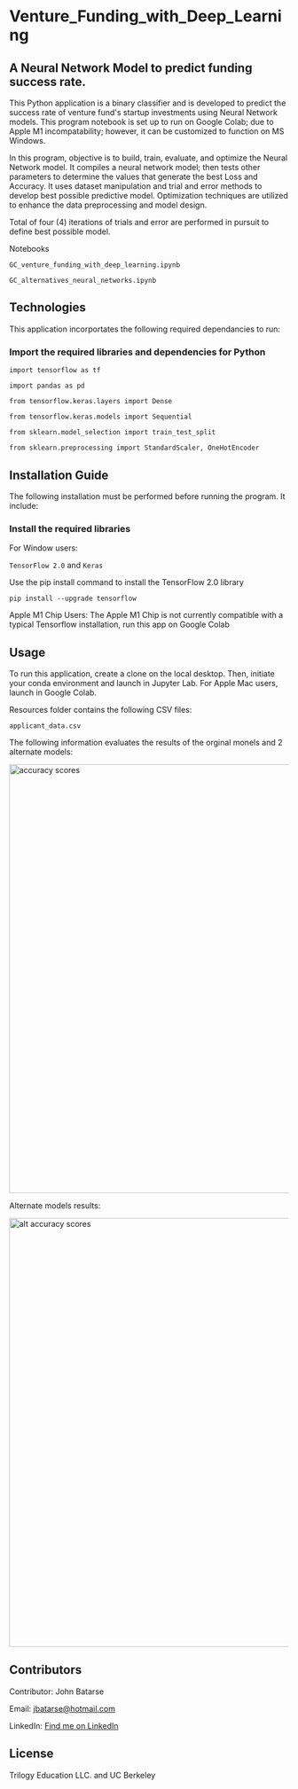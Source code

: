 # Venture_Funding_with_Deep_Learning
## A Neural Network Model to predict funding success rate.

This Python application is a binary classifier and is developed to predict the success rate of venture fund's startup investments using Neural Network models. This program notebook is set up to run on Google Colab; due to Apple M1 incompatability; however, it can be customized to function on MS Windows.

In this program, objective is to build, train, evaluate, and optimize the Neural Network model. It compiles a neural network model; then tests other parameters to determine the values that generate the best Loss and Accuracy. It uses dataset manipulation and trial and error methods to develop best possible predictive model. Optimization techniques are utilized to enhance the data preprocessing and model design.

Total of four (4) iterations of trials and error are performed in pursuit to define best possible model.

Notebooks

`GC_venture_funding_with_deep_learning.ipynb`

`GC_alternatives_neural_networks.ipynb`

## Technologies

This application incorportates the following required  dependancies to run:

### Import the required libraries and dependencies for Python

`import tensorflow as tf`

`import pandas as pd`

`from tensorflow.keras.layers import Dense`

`from tensorflow.keras.models import Sequential`

`from sklearn.model_selection import train_test_split`

`from sklearn.preprocessing import StandardScaler, OneHotEncoder`


## Installation Guide

The following installation must be performed before running the program. It include:

### Install the required libraries 

For Window users:

`TensorFlow 2.0` and `Keras`

Use the pip install command to install the TensorFlow 2.0 library

`pip install --upgrade tensorflow`

Apple M1 Chip Users:
The Apple M1 Chip is not currently compatible with a typical Tensorflow installation, run this app on Google Colab


## Usage

To run this application, create a clone on the local desktop. Then, initiate your conda environment and launch in Jupyter Lab. For Apple Mac users, launch in Google Colab.

Resources folder contains the following CSV files:

`applicant_data.csv`


The following information evaluates the results of the orginal monels and 2 alternate models:


<img width="774" alt="accuracy scores" src="https://user-images.githubusercontent.com/93550651/161475831-925c1f7b-2994-4c45-b8e3-8dc677c8f2e6.png">

Alternate models results:

<img width="774" alt="alt accuracy scores" src="https://user-images.githubusercontent.com/93550651/161484916-28fff5ca-a616-4199-9afe-c859e391f80e.png">


## Contributors

Contributor: John Batarse  

Email: jbatarse@hotmail.com

LinkedIn: [Find me on LinkedIn](<https://www.linkedin.com/in/john-a-batarse-760a26116/>)


## License

Trilogy Education LLC. and UC Berkeley
